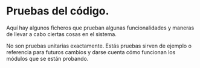 # Pruebas del código.

Aquí hay algunos ficheros que prueban algunas funcionalidades y maneras de llevar a cabo ciertas cosas en el sistema.


No son pruebas unitarias exactamente. Estás pruebas sirven de ejemplo o referencia para futuros cambios y darse cuenta cómo funcionan los módulos que se están probando.